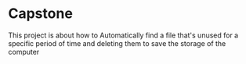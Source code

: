 # Capstone
This project is about how to Automatically 
find a file that's unused for a specific
 period of time and deleting them to save 
the storage of the computer 
